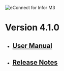 ![eConnect for Infor M3](../../../../images/banner-econnect-m3.jpg)

# Version 4.1.0

- ## [User Manual](4.1.0/usermanual-order-grid.md)

- ## [Release Notes](4.1.0/release-notes-order-grid.md)
